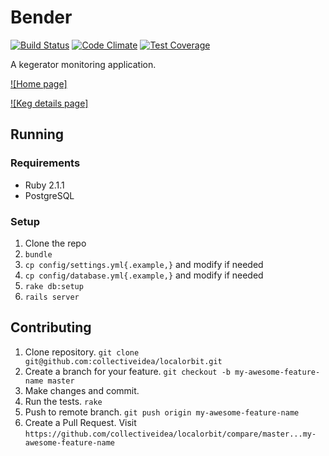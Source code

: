 # Bender

[![Build Status](https://travis-ci.org/collectiveidea/bender.png?branch=master)](https://travis-ci.org/collectiveidea/bender)
[![Code Climate](https://codeclimate.com/github/collectiveidea/bender.png)](https://codeclimate.com/github/collectiveidea/bender)
[![Test Coverage](https://codeclimate.com/github/collectiveidea/coverage.png)](https://codeclimate.com/github/collectiveidea/feed)

A kegerator monitoring application.

[![Home page]](http://i.imgur.com/wBebZEB.png)

[![Keg details page]](http://i.imgur.com/oMi5kKF.png)

## Running

### Requirements

* Ruby 2.1.1
* PostgreSQL

### Setup

1. Clone the repo
2. `bundle`
3. `cp config/settings.yml{.example,}` and modify if needed
4. `cp config/database.yml{.example,}` and modify if needed
5. `rake db:setup`
6. `rails server`

## Contributing

1. Clone repository. `git clone git@github.com:collectiveidea/localorbit.git`
2. Create a branch for your feature. `git checkout -b my-awesome-feature-name master`
3. Make changes and commit.
4. Run the tests. `rake`
5. Push to remote branch. `git push origin my-awesome-feature-name`
6. Create a Pull Request. Visit `https://github.com/collectiveidea/localorbit/compare/master...my-awesome-feature-name`
